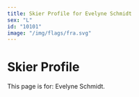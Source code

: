 ```yaml
---
title: Skier Profile for Evelyne Schmidt
sex: "L"
id: "10101"
image: "/img/flags/fra.svg" 
---
```


# Skier Profile

This page is for: Evelyne Schmidt.
    